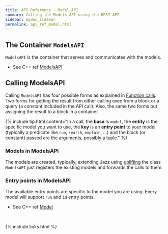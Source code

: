 ```yaml
---
title: API Reference - Model API
summary: Calling the Models API using the REST API
sidebar: mydoc_sidebar
permalink: api_ref_model.html
---
```


## The Container `ModelsAPI`

`ModelsAPI` is the container that serves and communicates with the models.

* See C++ ref [ModelsAPI](/develop_jazz02/classjazz__models_1_1ModelsAPI.html)


## Calling ModelsAPI

Calling `ModelsAPI` has four possible forms as explained in [Function calls](api_ref_fun_calls.html). Two forms for getting the result from
either calling exec from a block or a query (a constant included in the API call). Also, the same two forms but assigning the result to a
block in a container.

{% include tip.html content="In a call, the <b>base</b> is `model`, the <b>entity</b> is the specific model you want to use, the <b>key</b> is an <b>entry point</b> to your model (typically a predicate like `run`, `search`, `explain`, ...) and the block (or constant) passed are the arguments, possibly a tuple." %}


### Models in ModelsAPI

The models are created, typically, extending Jazz using [uplifting](/develop_jazz02/uplifting.html) the class `ModelsAPI` just registers
the existing models and forwards the calls to them.


### Entry points in ModelsAPI

The available entry points are specific to the model you are using. Every model will support `run` and `id` entry points.

* See C++ ref [Model](/develop_jazz02/classjazz__models_1_1Model.html)

<br/>

{% include links.html %}
